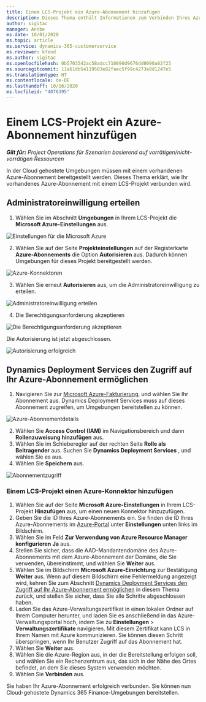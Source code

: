 ```yaml
---
title: Einem LCS-Projekt ein Azure-Abonnement hinzufügen
description: Dieses Thema enthält Informationen zum Verbinden Ihres Azure-Abonnements mit einem LCS-Projekt.
author: sigitac
manager: Annbe
ms.date: 10/01/2020
ms.topic: article
ms.service: dynamics-365-customerservice
ms.reviewer: kfend
ms.author: sigitac
ms.openlocfilehash: 0b5703542ac58adcc710890d9676dd0090a82f25
ms.sourcegitcommit: 11a61db54119503e82faec5f99c4273e8d1247e5
ms.translationtype: HT
ms.contentlocale: de-DE
ms.lasthandoff: 10/16/2020
ms.locfileid: "4076395"
---
```

# <a name="add-an-azure-subscription-to-lcs-project"></a>Einem LCS-Projekt ein Azure-Abonnement hinzufügen

_**Gilt für:** Project Operations für Szenarien basierend auf vorrätigen/nicht-vorrätigen Ressourcen_

In der Cloud gehostete Umgebungen müssen mit einem vorhandenen Azure-Abonnement bereitgestellt werden. Dieses Thema erklärt, wie Ihr vorhandenes Azure-Abonnement mit einem LCS-Projekt verbunden wird. 

## <a name="grant-admin-consent"></a>Administratoreinwilligung erteilen

1. Wählen Sie im Abschnitt **Umgebungen** in Ihrem LCS-Projekt die **Microsoft Azure-Einstellungen** aus.

![Einstellungen für die Microsoft Azure](./media/1MicrosoftAzureSettings.png)

2. Wählen Sie auf der Seite **Projekteinstellungen** auf der Registerkarte **Azure-Abonnements** die Option **Autorisieren** aus. Dadurch können Umgebungen für dieses Projekt bereitgestellt werden.

![Azure-Konnektoren](./media/2AzureConnectors.png)

3. Wählen Sie erneut **Autorisieren** aus, um die Administratoreinwilligung zu erteilen.

![Administratoreinwilligung erteilen](./media/3GrantAdminConsent.png)

4. Die Berechtigungsanforderung akzeptieren

![Die Berechtigungsanforderung akzeptieren](./media/4AcceptPermissionRequest.png)

Die Autorisierung ist jetzt abgeschlossen. 

![Autorisierung erfolgreich](./media/5AuthorizationComplete.png)

## <a name="provide-dynamics-deployment-services-access-to-your-azure-subscription"></a><a name="provide"></a>Dynamics Deployment Services den Zugriff auf Ihr Azure-Abonnement ermöglichen

1. Navigieren Sie zur [Microsoft Azure-Fakturierung](https://portal.azure.com/#blade/Microsoft\_Azure\_Billing/SubscriptionsBlade), und wählen Sie Ihr Abonnement aus. Dynamics Deployment Services muss auf dieses Abonnement zugreifen, um Umgebungen bereitstellen zu können.

![Azure-Abonnementdetails](./media/6AzureSubscription.png)

2. Wählen Sie **Access Control (IAM)** im Navigationsbereich und dann **Rollenzuweisung hinzufügen** aus.
3. Wählen Sie im Schieberegler auf der rechten Seite **Rolle als Beitragender** aus. Suchen Sie **Dynamics Deployment Services** , und wählen Sie es aus. 
4. Wählen Sie **Speichern** aus.

![Abonnementzugriff](./media/7SubscriptionAccess.png)

### <a name="add-a-subscription-connector-to-an-lcs-project"></a>Einem LCS-Projekt einen Azure-Konnektor hinzufügen

1. Wählen Sie auf der Seite **Microsoft Azure-Einstellungen** in Ihrem LCS-Projekt **Hinzufügen** aus, um einen neuen Konnektor hinzuzufügen.
2. Geben Sie die ID Ihres Azure-Abonnements ein. Sie finden die ID Ihres Azure-Abonnements im [Azure-Portal](https://ms.portal.azure.com/) unter **Einstellungen** unten links im Bildschirm.
3. Wählen Sie im Feld **Zur Verwendung von Azure Resource Manager konfigurieren** **Ja** aus.
4. Stellen Sie sicher, dass die AAD-Mandantendomäne des Azure-Abonnements mit dem Azure-Abonnement der Domäne, die Sie verwenden, übereinstimmt, und wählen Sie **Weiter** aus.
5. Wählen Sie im Bildschirm **Microsoft Azure-Einrichtung** zur Bestätigung **Weiter** aus. Wenn auf diesem Bildschirm eine Fehlermeldung angezeigt wird, kehren Sie zum Abschnitt [Dynamics Deployment Services den Zugriff auf Ihr Azure-Abonnement ermöglichen](#provide) in diesem Thema zurück, und stellen Sie sicher, dass Sie alle Schritte abgeschlossen haben.
6. Laden Sie das Azure-Verwaltungszertifikat in einen lokalen Ordner auf Ihrem Computer herunter, und laden Sie es anschließend in das Azure-Verwaltungsportal hoch, indem Sie zu **Einstellungen** > **Verwaltungszertifikate** navigieren. Mit diesem Zertifikat kann LCS in Ihrem Namen mit Azure kommunizieren. Sie können diesen Schritt überspringen, wenn Ihr Benutzer Zugriff auf das Abonnement hat.
7. Wählen Sie **Weiter** aus.
8. Wählen Sie die Azure-Region aus, in der die Bereitstellung erfolgen soll, und wählen Sie ein Rechenzentrum aus, das sich in der Nähe des Ortes befindet, an dem Sie dieses System verwenden möchten.
9.  Wählen Sie **Verbinden** aus.

Sie haben Ihr Azure-Abonnement erfolgreich verbunden. Sie können nun Cloud-gehostete Dynamics 365 Finance-Umgebungen bereitstellen.


